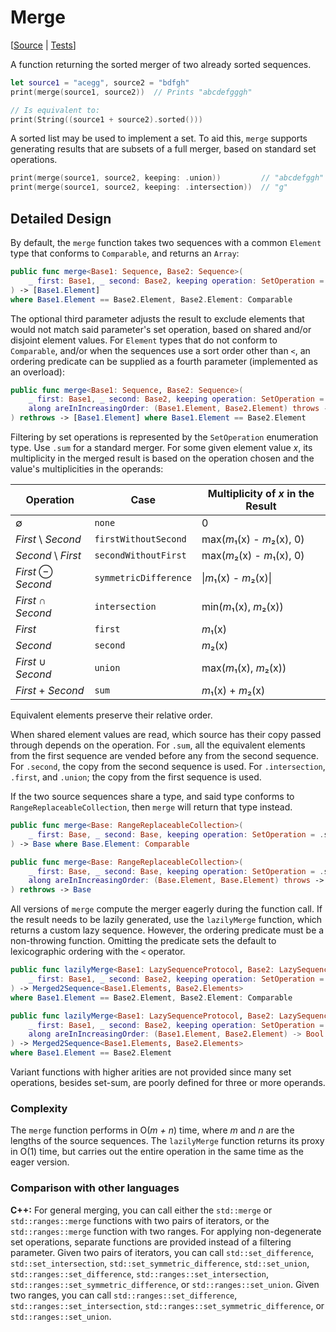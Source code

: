 # Merge

[[Source](https://github.com/apple/swift-algorithms/blob/main/Sources/Algorithms/Merge.swift) | 
 [Tests](https://github.com/apple/swift-algorithms/blob/main/Tests/SwiftAlgorithmsTests/MergeTests.swift)]

A function returning the sorted merger of two already sorted sequences.

```swift
let source1 = "acegg", source2 = "bdfgh"
print(merge(source1, source2))  // Prints "abcdefgggh"

// Is equivalent to:
print(String((source1 + source2).sorted()))
```

A sorted list may be used to implement a set. To aid this, `merge` supports
generating results that are subsets of a full merger, based on standard set
operations.

```swift
print(merge(source1, source2, keeping: .union))         // "abcdefggh"
print(merge(source1, source2, keeping: .intersection))  // "g"
```

## Detailed Design

By default, the `merge` function takes two sequences with a common `Element`
type that conforms to `Comparable`, and returns an `Array`:

```swift
public func merge<Base1: Sequence, Base2: Sequence>(
    _ first: Base1, _ second: Base2, keeping operation: SetOperation = .sum
) -> [Base1.Element]
where Base1.Element == Base2.Element, Base2.Element: Comparable
```

The optional third parameter adjusts the result to exclude elements that would
not match said parameter's set operation, based on shared and/or disjoint
element values. For `Element` types that do not conform to `Comparable`, and/or
when the sequences use a sort order other than `<`, an ordering predicate can be
supplied as a fourth parameter (implemented as an overload):

```swift
public func merge<Base1: Sequence, Base2: Sequence>(
    _ first: Base1, _ second: Base2, keeping operation: SetOperation = .sum,
    along areInIncreasingOrder: (Base1.Element, Base2.Element) throws -> Bool
) rethrows -> [Base1.Element] where Base1.Element == Base2.Element
```

Filtering by set operations is represented by the `SetOperation` enumeration
type. Use `.sum` for a standard merger. For some given element value *x*, its
multiplicity in the merged result is based on the operation chosen and the
value's multiplicities in the operands:

| Operation           | Case                  | Multiplicity of *x* in the Result |
| ---------           | ----                  | --------------------------------- |
| ∅                   | `none`                | 0                                 |
| *First* \\ *Second* | `firstWithoutSecond`  | max(*m*₁(x) - *m*₂(x), 0)         |
| *Second* \\ *First* | `secondWithoutFirst`  | max(*m*₂(x) - *m*₁(x), 0)         |
| *First* ⊖ *Second*  | `symmetricDifference` | \|*m*₁(x) - *m*₂(x)\|             |
| *First* ∩ *Second*  | `intersection`        | min(*m*₁(x), *m*₂(x))             |
| *First*             | `first`               | *m*₁(x)                           |
| *Second*            | `second`              | *m*₂(x)                           |
| *First* ∪ *Second*  | `union`               | max(*m*₁(x), *m*₂(x))             |
| *First* + *Second*  | `sum`                 | *m*₁(x) + *m*₂(x)                 |

Equivalent elements preserve their relative order.

When shared element values are read, which source has their copy passed through
depends on the operation. For `.sum`, all the equivalent elements from the first
sequence are vended before any from the second sequence. For `.second`, the copy
from the second sequence is used. For `.intersection`, `.first`, and `.union`;
the copy from the first sequence is used.

If the two source sequences share a type, and said type conforms to
`RangeReplaceableCollection`, then `merge` will return that type instead.

```swift
public func merge<Base: RangeReplaceableCollection>(
    _ first: Base, _ second: Base, keeping operation: SetOperation = .sum
) -> Base where Base.Element: Comparable

public func merge<Base: RangeReplaceableCollection>(
    _ first: Base, _ second: Base, keeping operation: SetOperation = .sum,
    along areInIncreasingOrder: (Base.Element, Base.Element) throws -> Bool
) rethrows -> Base
```

All versions of `merge` compute the merger eagerly during the function call. If
the result needs to be lazily generated, use the `lazilyMerge` function, which
returns a custom lazy sequence. However, the ordering predicate must be a
non-throwing function. Omitting the predicate sets the default to lexicographic
ordering with the `<` operator.

```swift
public func lazilyMerge<Base1: LazySequenceProtocol, Base2: LazySequenceProtocol>(
    _ first: Base1, _ second: Base2, keeping operation: SetOperation = .sum
) -> Merged2Sequence<Base1.Elements, Base2.Elements>
where Base1.Element == Base2.Element, Base2.Element: Comparable

public func lazilyMerge<Base1: LazySequenceProtocol, Base2: LazySequenceProtocol>(
    _ first: Base1, _ second: Base2, keeping operation: SetOperation = .sum,
    along areInIncreasingOrder: (Base1.Element, Base2.Element) -> Bool
) -> Merged2Sequence<Base1.Elements, Base2.Elements>
where Base1.Element == Base2.Element
```

Variant functions with higher arities are not provided since many set
operations, besides set-sum, are poorly defined for three or more operands.

### Complexity

The `merge` function performs in O(_m \+ n_) time, where *m* and *n* are the
lengths of the source sequences. The `lazilyMerge` function returns its proxy in
O(1) time, but carries out the entire operation in the same time as the eager
version.

### Comparison with other languages

**C++:** For general merging, you can call either the `std::merge` or
`std::ranges::merge` functions with two pairs of iterators, or the
`std::ranges::merge` function with two ranges. For applying non-degenerate set
operations, separate functions are provided instead of a filtering parameter.
Given two pairs of iterators, you can call `std::set_difference`,
`std::set_intersection`, `std::set_symmetric_difference`, `std::set_union`,
`std::ranges::set_difference`, `std::ranges::set_intersection`,
`std::ranges::set_symmetric_difference`, or `std::ranges::set_union`. Given two
ranges, you can call `std::ranges::set_difference`,
`std::ranges::set_intersection`, `std::ranges::set_symmetric_difference`, or
`std::ranges::set_union`.
